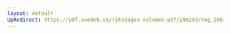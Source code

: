 ```yaml
---
layout: default
UpRedirect: https://pdf.swedeb.se/riksdagen-volumeG-pdf/200203/reg_200203/reg_200203_0190.pdf
---
```

